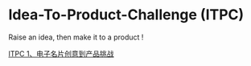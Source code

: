 # Idea-To-Product-Challenge (ITPC)
Raise an idea, then make it to a product !

[ITPC 1、电子名片创意到产品挑战](https://github.com/CrossLee/Idea-To-Product-Challenge/wiki/ITPC-1%E3%80%81%E7%94%B5%E5%AD%90%E5%90%8D%E7%89%87%E5%88%9B%E6%84%8F%E5%88%B0%E4%BA%A7%E5%93%81%E6%8C%91%E6%88%98)
